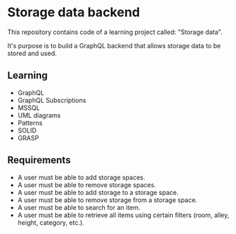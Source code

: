# Storage data backend

This repository contains code of a learning project called: "Storage data".

It's purpose is to build a GraphQL backend that allows storage data to be stored and used.

## Learning

- GraphQL
- GraphQL Subscriptions
- MSSQL
- UML diagrams
- Patterns
- SOLID
- GRASP

## Requirements

- A user must be able to add storage spaces.
- A user must be able to remove storage spaces.
- A user must be able to add storage to a storage space.
- A user must be able to remove storage from a storage space.
- A user must be able to search for an item.
- A user must be able to retrieve all items using certain filters (room, alley, height, category, etc.).
